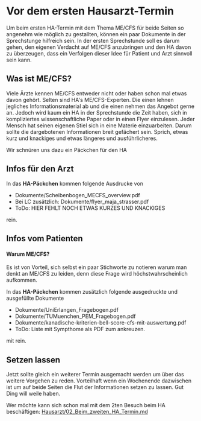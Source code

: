 # Vor dem ersten Hausarzt-Termin

Um beim ersten HA-Termin mit dem Thema ME/CFS für beide Seiten so angenehm wie möglich zu gestallten, können ein paar Dokumente in der Sprechstunge hilfreich sein. In der ersten Sprechstunde soll es darum gehen, den eigenen Verdacht auf ME/CFS anzubringen und den HA davon zu überzeugen, dass ein Verfolgen dieser Idee für Patient und Arzt sinnvoll sein kann.  

## Was ist ME/CFS?
Viele Ärzte kennen ME/CFS entweder nicht oder haben schon mal etwas davon gehört. Selten sind HA's ME/CFS-Experten. Die einen lehnen jegliches Informationsmaterial ab und die einen nehmen das Angebot gerne an. 
Jedoch wird kaum ein HA in der Sprechstunde die Zeit haben, sich in kompliziertes wissenschaftliche Paper oder in einen Flyer einzulesen. Jeder Mensch hat seinen eigenen Stiel sich in eine Materie einzuarbeiten. Darum sollte die dargebotenen Informationen breit gefächert sein. Sprich, etwas kurz und knackiges und etwas längeres und ausführlicheres.  

Wir schnüren uns dazu ein Päckchen für den HA

## Infos für den Arzt

In das **HA-Päckchen** kommen folgende Ausdrucke von 
* Dokumente/Scheibenbogen_MECFS_overview.pdf
* Bei LC zusätzlich: Dokumente/flyer_maja_strasser.pdf 
* ToDo: HIER FEHLT NOCH ETWAS KURZES UND KNACKIGES

rein.

## Infos vom Patienten

#### Warum ME/CFS?
Es ist von Vorteil, sich selbst ein paar Stichworte zu notieren warum man denkt an ME/CFS zu leiden, denn diese Frage wird höchstwahrscheinlich aufkommen. 

In das **HA-Päckchen** kommen zusätzlich folgende ausgedruckte und ausgefüllte Dokumente 
* Dokumente/UniErlangen_Fragebogen.pdf
* Dokumente/TUMuenchen_PEM_Fragebogen.pdf
* Dokumente/kanadische-kriterien-bell-score-cfs-mit-auswertung.pdf
* ToDo: Liste mit Sympthome als PDF zum ankreuzen. 

mit rein. 

## Setzen lassen

Jetzt sollte gleich ein weiterer Termin ausgemacht werden um über das weitere Vorgehen zu reden. Vorteilhaft wenn ein Wochenende dazwischen ist um auf beide Seiten die Flut der Informationen setzen zu lassen. Gut Ding will weile haben.

Wer möchte kann sich schon mal mit dem 2ten Besuch beim HA beschäftigen:
[Hausarzt/02_Beim_zweiten_HA_Termin.md]()

